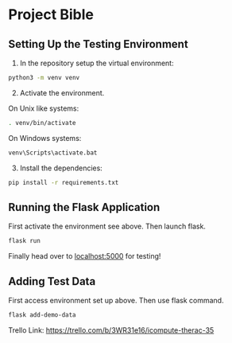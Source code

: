 # Project Bible

## Setting Up the Testing Environment

1. In the repository setup the virtual environment:
```bash
python3 -m venv venv
```

2. Activate the environment.

On Unix like systems:

```bash
. venv/bin/activate
```

On Windows systems:

```cmd
venv\Scripts\activate.bat
```

3. Install the dependencies:

```bash
pip install -r requirements.txt
```

## Running the Flask Application

First activate the environment see above.
Then launch flask.

```bash
flask run
```

Finally head over to [localhost:5000](http://127.0.0.1:5000) for testing!

## Adding Test Data

First access environment set up above. 
Then use flask command.

```bash
flask add-demo-data
```

Trello Link: https://trello.com/b/3WR31e16/icompute-therac-35
